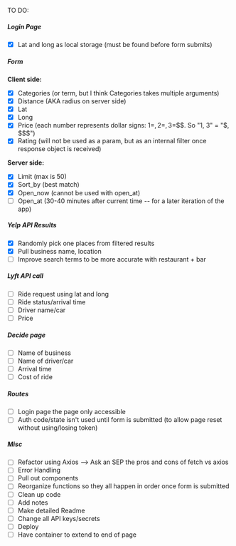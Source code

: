 TO DO:
##### Login Page
  - [x] Lat and long as local storage (must be found before form submits)

##### Form
<b>Client side:</b>
  - [x] Categories (or term, but I think Categories takes multiple arguments)
  - [x] Distance (AKA radius on server side)
  - [x] Lat
  - [x] Long
  - [x] Price (each number represents dollar signs: 1=$, 2=$$, 3=$$$. So "1, 3" = "$, $$$")
  - [x] Rating (will not be used as a param, but as an internal filter once response object is received)

<b>Server side:</b>
  - [x] Limit (max is 50)
  - [x] Sort_by (best match)
  - [x] Open_now (cannot be used with open_at)
  - [ ] Open_at (30-40 minutes after current time -- for a later iteration of the app)

##### Yelp API Results
  <!-- - [ ] Filter by rating (only results that have matched ratings) -->
  - [x] Randomly pick one places from filtered results
  - [x] Pull business name, location
  - [ ] Improve search terms to be more accurate with restaurant + bar

##### Lyft API call
  - [ ] Ride request using lat and long
  - [ ] Ride status/arrival time
  - [ ] Driver name/car
  - [ ] Price

##### Decide page
  - [ ] Name of business
  - [ ] Name of driver/car
  - [ ] Arrival time
  - [ ] Cost of ride

##### Routes
  - [ ] Login page the page only accessible
  - [ ] Auth code/state isn't used until form is submitted (to allow page reset without using/losing token)

##### Misc
  - [ ] Refactor using Axios  --> Ask an SEP the pros and cons of fetch vs axios
  - [ ] Error Handling
  - [ ] Pull out components
  - [ ] Reorganize functions so they all happen in order once form is submitted
  - [ ] Clean up code
  - [ ] Add notes
  - [ ] Make detailed Readme
  - [ ] Change all API keys/secrets
  - [ ] Deploy
  - [ ] Have container to extend to end of page
